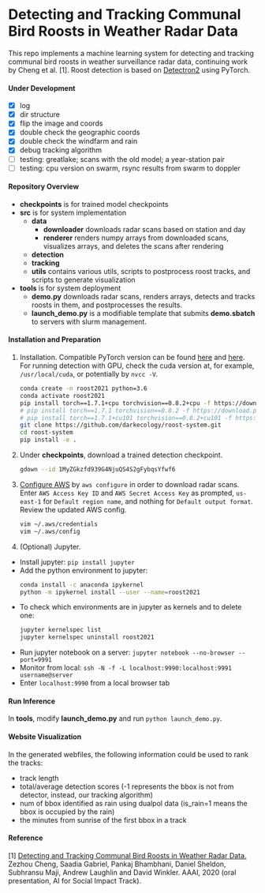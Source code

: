 # Detecting and Tracking Communal Bird Roosts in Weather Radar Data
This repo implements a machine learning system for detecting and tracking communal bird roosts 
in weather surveillance radar data, continuing work by Cheng et al. [1].
Roost detection is based on [Detectron2](https://github.com/darkecology/detectron2) using PyTorch.

#### Under Development
- [x] log
- [x] dir structure
- [x] flip the image and coords
- [x] double check the geographic coords
- [x] double check the windfarm and rain
- [x] debug tracking algorithm
- [ ] testing: greatlake; scans with the old model; a year-station pair
- [ ] testing: cpu version on swarm, rsync results from swarm to doppler

#### Repository Overview
- **checkpoints** is for trained model checkpoints
- **src** is for system implementation
    - **data**
        - **downloader** downloads radar scans based on station and day
        - **renderer** renders numpy arrays from downloaded scans, visualizes arrays, 
        and deletes the scans after rendering
    - **detection**
    - **tracking**
    - **utils** contains various utils, scripts to postprocess roost tracks, and scripts to generate visualization
- **tools** is for system deployment
    - **demo.py** downloads radar scans, renders arrays, detects and tracks 
    roosts in them, and postprocesses the results. 
    - **launch_demo.py** is a modifiable template that submits **demo.sbatch** to servers with slurm management.
    
#### Installation and Preparation
1. Installation. Compatible PyTorch version can be found [here](https://pytorch.org/get-started/previous-versions/) 
and [here](https://download.pytorch.org/whl/torch_stable.html).
For running detection with GPU, check the cuda version at, for example, `/usr/local/cuda`, or potentially by `nvcc -V`. 
    ```bash
    conda create -n roost2021 python=3.6
    conda activate roost2021
    pip install torch==1.7.1+cpu torchvision==0.8.2+cpu -f https://download.pytorch.org/whl/torch_stable.html
    # pip install torch==1.7.1 torchvision==0.8.2 -f https://download.pytorch.org/whl/torch_stable.html
    # pip install torch==1.7.1+cu101 torchvision==0.8.2+cu101 -f https://download.pytorch.org/whl/torch_stable.html
    git clone https://github.com/darkecology/roost-system.git
    cd roost-system
    pip install -e .
   ```

2. Under **checkpoints**, download a trained detection checkpoint.
    ```bash
    gdown --id 1MyZGkzfd939G4NjuQS4S2gFybqsYfwf6
    ```

3. [Configure AWS](https://docs.aws.amazon.com/cli/latest/userguide/cli-chap-configure.html) by
`aws configure`
in order to download radar scans. 
Enter `AWS Access Key ID` and `AWS Secret Access Key` as prompted,
`us-east-1` for `Default region name`, and nothing for `Default output format`.
Review the updated AWS config.
    ```bash
    vim ~/.aws/credentials
    vim ~/.aws/config
    ```

4. (Optional) Jupyter.
- Install jupyter: `pip install jupyter`
- Add the python environment to jupyter:
    ```bash
    conda install -c anaconda ipykernel
    python -m ipykernel install --user --name=roost2021
    ```
- To check which environments are in jupyter as kernels and to delete one:
    ```bash
    jupyter kernelspec list
    jupyter kernelspec uninstall roost2021
    ```
- Run jupyter notebook on a server: `jupyter notebook --no-browser --port=9991`
- Monitor from local: `ssh -N -f -L localhost:9990:localhost:9991 username@server`
- Enter `localhost:9990` from a local browser tab

#### Run Inference
In **tools**, modify **launch_demo.py** and run `python launch_demo.py`.

#### Website Visualization

In the generated webfiles, the following information could be used to rank the tracks: 
- track length
- total/average detection scores (-1 represents the bbox is not from detector, instead, our tracking algorithm)
- num of bbox identified as rain using dualpol data (is\_rain=1 means the bbox is occupied by the rain)
- the minutes from sunrise of the first bbox in a track

#### Reference
[1] [Detecting and Tracking Communal Bird Roosts in Weather Radar Data.](https://people.cs.umass.edu/~zezhoucheng/roosts/radar-roosts-aaai20.pdf)
Zezhou Cheng, Saadia Gabriel, Pankaj Bhambhani, Daniel Sheldon, Subhransu Maji, Andrew Laughlin and David Winkler.
AAAI, 2020 (oral presentation, AI for Social Impact Track).
